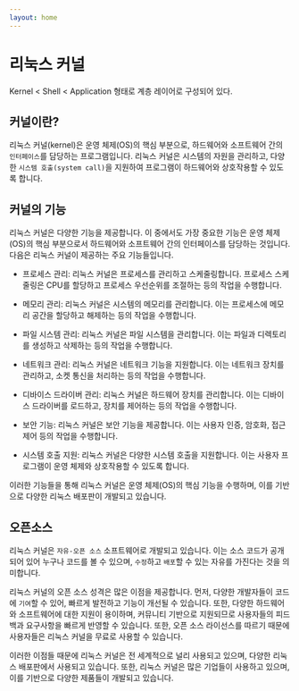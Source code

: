 ```yaml
---
layout: home
---
```


# 리눅스 커널
Kernel < Shell < Application 형태로 계층 레이어로 구성되어 있다.

## 커널이란?
리눅스 커널(kernel)은 운영 체제(OS)의 핵심 부분으로, 하드웨어와 소프트웨어 간의 `인터페이스`를 담당하는 프로그램입니다. 리눅스 커널은 시스템의 자원을 관리하고, 다양한 `시스템 호출(system call)`을 지원하여 프로그램이 하드웨어와 상호작용할 수 있도록 합니다.

## 커널의 기능
리눅스 커널은 다양한 기능을 제공합니다. 이 중에서도 가장 중요한 기능은 운영 체제(OS)의 핵심 부분으로서 하드웨어와 소프트웨어 간의 인터페이스를 담당하는 것입니다. 다음은 리눅스 커널이 제공하는 주요 기능들입니다.

* 프로세스 관리: 리눅스 커널은 프로세스를 관리하고 스케줄링합니다. 프로세스 스케줄링은 CPU를 할당하고 프로세스 우선순위를 조절하는 등의 작업을 수행합니다.

* 메모리 관리: 리눅스 커널은 시스템의 메모리를 관리합니다. 이는 프로세스에 메모리 공간을 할당하고 해제하는 등의 작업을 수행합니다.

* 파일 시스템 관리: 리눅스 커널은 파일 시스템을 관리합니다. 이는 파일과 디렉토리를 생성하고 삭제하는 등의 작업을 수행합니다.

* 네트워크 관리: 리눅스 커널은 네트워크 기능을 지원합니다. 이는 네트워크 장치를 관리하고, 소켓 통신을 처리하는 등의 작업을 수행합니다.

* 디바이스 드라이버 관리: 리눅스 커널은 하드웨어 장치를 관리합니다. 이는 디바이스 드라이버를 로드하고, 장치를 제어하는 등의 작업을 수행합니다.

* 보안 기능: 리눅스 커널은 보안 기능을 제공합니다. 이는 사용자 인증, 암호화, 접근 제어 등의 작업을 수행합니다.

* 시스템 호출 지원: 리눅스 커널은 다양한 시스템 호출을 지원합니다. 이는 사용자 프로그램이 운영 체제와 상호작용할 수 있도록 합니다.

이러한 기능들을 통해 리눅스 커널은 운영 체제(OS)의 핵심 기능을 수행하며, 이를 기반으로 다양한 리눅스 배포판이 개발되고 있습니다.


## 오픈소스
리눅스 커널은 `자유-오픈 소스` 소프트웨어로 개발되고 있습니다. 이는 소스 코드가 공개되어 있어 누구나 코드를 볼 수 있으며, `수정`하고 `배포`할 수 있는 자유를 가진다는 것을 의미합니다.

리눅스 커널의 오픈 소스 성격은 많은 이점을 제공합니다. 먼저, 다양한 개발자들이 코드에 `기여`할 수 있어, 빠르게 발전하고 기능이 개선될 수 있습니다. 또한, 다양한 하드웨어와 소프트웨어에 대한 지원이 용이하며, 커뮤니티 기반으로 지원되므로 사용자들의 피드백과 요구사항을 빠르게 반영할 수 있습니다. 또한, 오픈 소스 라이선스를 따르기 때문에 사용자들은 리눅스 커널을 무료로 사용할 수 있습니다.

이러한 이점들 때문에 리눅스 커널은 전 세계적으로 널리 사용되고 있으며, 다양한 리눅스 배포판에서 사용되고 있습니다. 또한, 리눅스 커널은 많은 기업들이 사용하고 있으며, 이를 기반으로 다양한 제품들이 개발되고 있습니다.